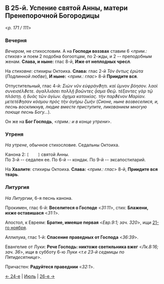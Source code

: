 
## В 25-й. Успение святой Анны, матери Пренепорочной Богородицы

<*p. 171 / 111*>

### Вечерня

*Вечером*, не стихословим. А на **Господи воззвах** ставим 6 <*прим.: стихов*> и поем 2 подобна богоотцам, 
по 2-жды, и 2 -- преподобным женам. **Слава, и ныне:** глас 8-й, **Иже от неплодных чресл**.  

На *стиховне*: стихиры Октоиха. **Слава:** глас 2-й *Τὸν ὄντως ἐρώτα* (*Подлинной любве*), 
**И ныне:** <*прим.: глас*> 8-й **Приидите вся**.       

Отпустительный, глас 4-й: *Σιὼν νῦν εὐφράνϑητι. καὶ ὕμνον βόησον. λαοὶ συνεισέλϑετε. ἀγαλλιάσει πολλῇ 
βοῶντες ᾆσμα Θεῷ. τέξαντες γὰρ τῷ πλάστῃ. ἡ δυὰς τῶν ἁγίων. ὄχημα κατοικίας. τὴν παρϑένον Μαρίαν. 
μετετέϑησαν κόσμου πρὸς τὴν ἀγήρω ζωήν* (*Сионе, ныне возвеселися, и, песнь воскликнув, людие вместе 
приступите, ликованием многую поюще песнь Богу...*). 

Он же на **Бог Господь**, <*прим.: и в конце утрени*>.

### Утреня

*На утрене*, обычное стихословие. Седальны Октоиха. 

Канона 2: `[    ]` святой Анны.    
По 3-й -- седален ее. 
По 6-й -- кондак. 
По 9-й -- эксапостиларий. 

На **Хвалите**: стихиры Октоиха. **Слава:** <*прим.: глас*> 8-й, **Приидите вся тварь**. 

### Литургия

*На Литургии*, 6-я песнь канона.  

Прокимен, глас 6-й: **Веселитеся о Господе** <*31:11*>, стих: **Блажени, ихже оставишася** <*31:1*>. 

Апостол, к Евреям: **Братие, имеяше первая** <*Евр.9:1; зач. 320*>, ищи [21-го ноября](../11_november/11_21_MES.ru.md).

Аллилуиа, глас 1-й: **Спасение праведных от Господа** <*36:39*>.  

Евангелие от Луки: **Рече Господь: никтоже светильника вжег** <*Лк.8:16; зач. 36*>, ищи в субботу 
6-ю Луки <*т.е 23-й седмицы по Пятидесятнице*>.
 
Причастен: **Радуйтеся праведнии** <*32:1*>. 

[← 24-е](07_24_MES.ru.md) | [Июль](README.md#25-й) | [26-е →](07_26_MES.ru.md)
